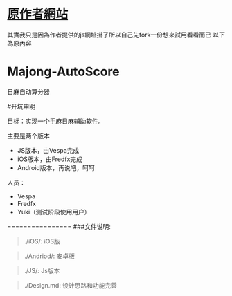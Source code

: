 # [原作者網站](https://www.kylen314.com/archives/7197)
 
其實我只是因為作者提供的js網址掛了所以自己先fork一份想來試用看看而已
以下為原內容

Majong-AutoScore
================

日麻自动算分器

#开坑申明

目标：实现一个手麻日麻辅助软件。

主要是两个版本

* JS版本，由Vespa完成
* iOS版本，由Fredfx完成
* Android版本，再说吧，呵呵

人员：
*  Vespa
*  Fredfx
*  Yuki（测试阶段使用用户）

================
###文件说明:
>./iOS/:
>iOS版

>./Andriod/:
>安卓版

>./JS/:
>Js版本

>./Design.md:
>设计思路和功能完善
